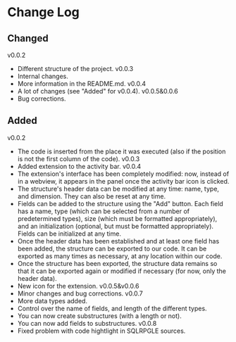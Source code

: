 # Change Log

## Changed
v0.0.2
- Different structure of the project.
v0.0.3
- Internal changes.
- More information in the README.md.
v0.0.4
- A lot of changes (see "Added" for v0.0.4).
v0.0.5&0.0.6
- Bug corrections.

## Added
v0.0.2
- The code is inserted from the place it was executed (also if the position is not the first column of the code).
v0.0.3
- Added extension to the activity bar.
v0.0.4
- The extension's interface has been completely modified: now, instead of in a webview, it appears in the panel once the activity bar icon is clicked.
- The structure's header data can be modified at any time: name, type, and dimension. They can also be reset at any time.
- Fields can be added to the structure using the "Add" button. Each field has a name, type (which can be selected from a number of predetermined types), size (which must be formatted appropriately), and an initialization (optional, but must be formatted appropriately). Fields can be initialized at any time.
- Once the header data has been established and at least one field has been added, the structure can be exported to our code. It can be exported as many times as necessary, at any location within our code.
- Once the structure has been exported, the structure data remains so that it can be exported again or modified if necessary (for now, only the header data).
- New icon for the extension.
v0.0.5&v0.0.6
- Minor changes and bug corrections.
v0.0.7
- More data types added.
- Control over the name of fields, and length of the different types.
- You can now create substructures (with a length or not).
- You can now add fields to substructures.
v0.0.8
- Fixed problem with code hightlight in SQLRPGLE sources.
